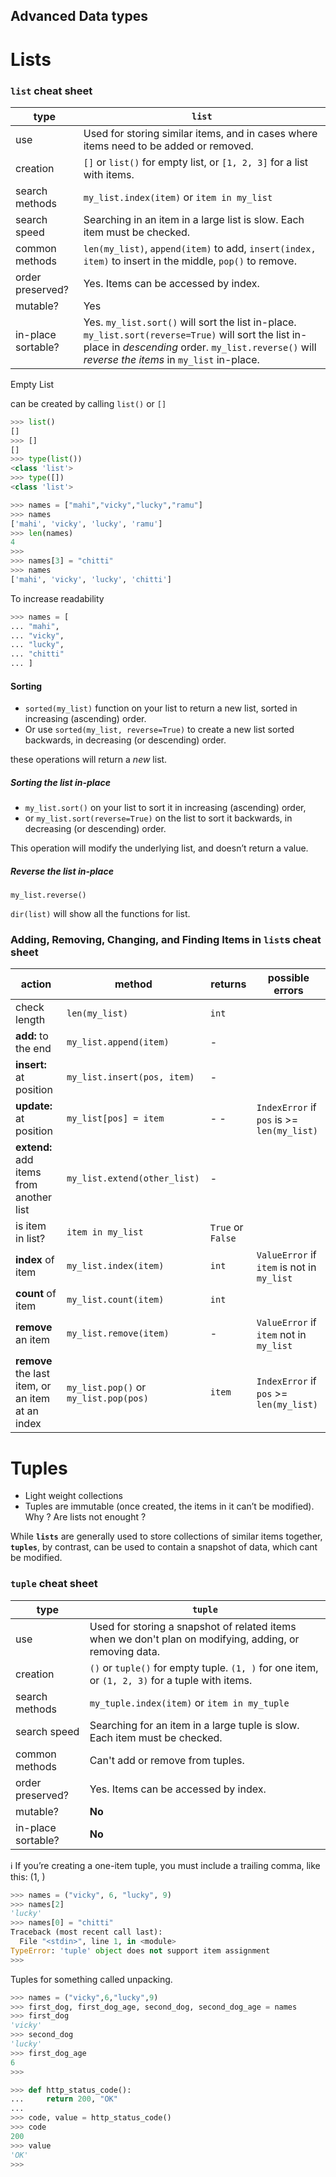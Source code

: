 ## Advanced Data types

# Lists

### `list` cheat sheet

| type             	| `list`                                                                                	|
|------------------	|---------------------------------------------------------------------------------------	|
| use              	| Used for storing similar items, and in cases where items need to be added or removed. 	|
| creation         	| `[]` or `list()` for empty list, or `[1, 2, 3]` for a list with items.                            	|
| search methods   	| `my_list.index(item)` or `item in my_list`                                                                           	|
| search speed     	| Searching in an item in a large list is slow. Each item must be checked.                               	|
| common methods   	| `len(my_list)`, `append(item)` to add, `insert(index, item)` to insert in the middle, `pop()` to remove.         	|
| order preserved? 	| Yes. Items can be accessed by index.                                                  	|
| mutable?         	| Yes                                                                                   	|
| in-place sortable?        	| Yes. `my_list.sort()` will sort the list in-place. `my_list.sort(reverse=True)` will sort the list in-place in *descending* order. `my_list.reverse()` will *reverse the items* in `my_list` in-place.

Empty List

can be created by calling `list()` or `[]`
```python
>>> list()
[]
>>> []
[]
>>> type(list())
<class 'list'>
>>> type([])
<class 'list'>
```

```python
>>> names = ["mahi","vicky","lucky","ramu"]
>>> names
['mahi', 'vicky', 'lucky', 'ramu']
>>> len(names)
4
>>> 
>>> names[3] = "chitti"
>>> names
['mahi', 'vicky', 'lucky', 'chitti']
```
To increase readability
```python
>>> names = [
... "mahi",
... "vicky",
... "lucky",
... "chitti"
... ]
```

#### Sorting

- `sorted(my_list)` function on your list to return a new list, sorted in increasing (ascending) order. 
- Or use `sorted(my_list, reverse=True)` to create a new list sorted backwards, in decreasing (or descending) order.

these operations will return a *new* list.

##### Sorting the list in-place

- `my_list.sort()` on your list to sort it in increasing (ascending) order, 
- or `my_list.sort(reverse=True)` on the list to sort it backwards, in decreasing (or descending) order. 

This operation will modify the underlying list, and doesn’t return a value.

##### Reverse the list in-place
`my_list.reverse()`

`dir(list)` will show all the functions for list.

### Adding, Removing, Changing, and Finding Items in `list`s cheat sheet

| action                                           	| method                                	| returns           	| possible errors                            	|
|--------------------------------------------------	|---------------------------------------	|-------------------	|--------------------------------------------	|
| check length                                     	| `len(my_list)`                        	| `int`             	|                                            	|
| **add:** to the end                              	| `my_list.append(item)`                	| -                 	|                                            	|
| **insert:** at position                          	| `my_list.insert(pos, item)`           	| -                 	|                                            	|
| **update:** at position                          	| `my_list[pos] = item`          	| -        -         	| `IndexError` if `pos` is >= `len(my_list)`                                          	|
| **extend:** add items from another list          	| `my_list.extend(other_list)`          	| -                 	|                                            	|
| is item in list?                                 	| `item in my_list`                     	| `True` or `False` 	|                                            	|
| **index** of item                                	| `my_list.index(item)`                 	| `int`             	| `ValueError` if `item` is not in `my_list` 	|
| **count** of item                                	| `my_list.count(item)`                 	| `int`             	|                                            	|
| **remove** an item                               	| `my_list.remove(item)`                	| -                 	| `ValueError` if `item` not in `my_list`    	|
| **remove** the last item, or an item at an index 	| `my_list.pop()` or `my_list.pop(pos)` 	| `item`            	| `IndexError` if `pos` >= `len(my_list)`    	|

# Tuples

- Light weight collections
- Tuples are immutable (once created, the items in it can’t be modified).
Why ? Are lists not enought ?

While **`lists`** are generally used to store collections of similar items together, **`tuples`**, by contrast, can be used to contain a snapshot of data, which cant be modified.

### `tuple` cheat sheet

| type               	| `tuple`                                                                                                 	|
|--------------------	|---------------------------------------------------------------------------------------------------------	|
| use                	| Used for storing a snapshot of related items when we don't plan on modifying, adding, or removing data. 	|
| creation           	| `()` or `tuple()` for empty tuple. `(1, )` for one item, or `(1, 2, 3)` for a tuple with items.         	|
| search methods     	| `my_tuple.index(item)` or `item in my_tuple`                                                            	|
| search speed       	| Searching for an item in a large tuple is slow. Each item must be checked.                              	|
| common methods     	| Can't add or remove from tuples.                                                                        	|
| order preserved?   	| Yes. Items can be accessed by index.                                                                    	|
| mutable?           	| **No**                                                                                                  	|
| in-place sortable? 	| **No**                                                                                                  	|

:information_source: If you’re creating a one-item tuple, you must include a trailing comma, like this: (1, )
```python
>>> names = ("vicky", 6, "lucky", 9)
>>> names[2]
'lucky'
>>> names[0] = "chitti"
Traceback (most recent call last):
  File "<stdin>", line 1, in <module>
TypeError: 'tuple' object does not support item assignment
>>> 
```

Tuples for something called unpacking.

```python
>>> names = ("vicky",6,"lucky",9)
>>> first_dog, first_dog_age, second_dog, second_dog_age = names
>>> first_dog
'vicky'
>>> second_dog
'lucky'
>>> first_dog_age
6
>>> 
```

```py
>>> def http_status_code():
...     return 200, "OK"
... 
>>> code, value = http_status_code()
>>> code
200
>>> value
'OK'
>>> 
```